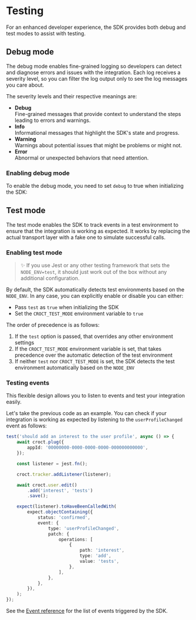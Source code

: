 # Testing

For an enhanced developer experience, the SDK provides both debug and test modes to assist with testing.

## Debug mode

The debug mode enables fine-grained logging so developers can detect and diagnose errors and issues with the 
integration. Each log receives a severity level, so you can filter the log output only to see the log messages you 
care about.

The severity levels and their respective meanings are:

- **Debug**  
  Fine-grained messages that provide context to understand the steps leading to errors and warnings.
- **Info**  
  Informational messages that highlight the SDK's state and progress.
- **Warning**  
  Warnings about potential issues that might be problems or might not.
- **Error**  
  Abnormal or unexpected behaviors that need attention.

### Enabling debug mode

To enable the debug mode, you need to set `debug` to true when initializing the SDK:

## Test mode

The test mode enables the SDK to track events in a test environment to ensure that the integration is working 
as expected. It works by replacing the actual transport layer with a fake one to simulate successful calls.

### Enabling test mode

> ✨ If you use Jest or any other testing framework that sets the `NODE_ENV=test`, it should just work out of the box 
> without any additional configuration.

By default, the SDK automatically detects test environments based on the `NODE_ENV`. In any case, you can 
explicitly enable or disable you can either:

- Pass `test` as `true` when initializing the SDK
- Set the `CROCT_TEST_MODE` environment variable to `true`

The order of precedence is as follows:

1. If the `test` option is passed, that overrides any other environment settings
2. If the `CROCT_TEST_MODE` environment variable is set, that takes precedence over the automatic detection of the test environment
3. If neither `test` nor `CROCT_TEST_MODE` is set, the SDK detects the test environment automatically based on the `NODE_ENV`

### Testing events

This flexible design allows you to listen to events and test your integration easily.

Let's take the previous code as an example. You can check if your integration is working as expected by listening to 
the `userProfileChanged` event as follows:

```ts
test('should add an interest to the user profile', async () => {
    await croct.plug({
        appId: '00000000-0000-0000-0000-000000000000',
    });

    const listener = jest.fn();

    croct.tracker.addListener(listener);

    await croct.user.edit()
        .add('interest', 'tests')
        .save();

    expect(listener).toHaveBeenCalledWith(
        expect.objectContaining({
            status: 'confirmed',
            event: {
                type: 'userProfileChanged',
                patch: {
                    operations: [
                        {
                            path: 'interest',
                            type: 'add',
                            value: 'tests',
                        },
                    ],
                },
            },
        }),
    );
});
```

See the [Event reference](events.md) for the list of events triggered by the SDK. 
